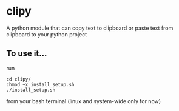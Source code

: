 # clipy
A python module that can copy text to clipboard or paste text from clipboard to your python project

## To use it...

run 

```
cd clipy/
chmod +x install_setup.sh
./install_setup.sh
``` 
    
from your bash terminal (linux and system-wide only for now)


